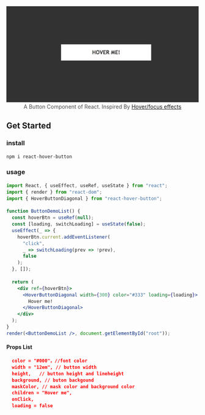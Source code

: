 <center>
<img src="./docs/btn.gif">
</center>

<center style="color:#4d4d4d">A Button Component of React. Inspired By <a href="https://codepen.io/thebabydino/pen/vQNVQe/">Hover/focus effects</a></center>

## Get Started

### install

```bash
npm i react-hover-button
```

### usage

```jsx
import React, { useEffect, useRef, useState } from "react";
import { render } from "react-dom";
import { HoverButtonDiagonal } from "react-hover-button";

function ButtonDemoList() {
  const hoverBtn = useRef(null);
  const [loading, switchLoading] = useState(false);
  useEffect(_ => {
    hoverBtn.current.addEventListener(
      "click",
      _ => switchLoading(prev => !prev),
      false
    );
  }, []);

  return (
    <div ref={hoverBtn}>
      <HoverButtonDiagonal width={300} color="#333" loading={loading}>
        Hover me!
      </HoverButtonDiagonal>
    </div>
  );
}
render(<ButtonDemoList />, document.getElementById("root"));
```

#### Props List

```json
  color = "#000"，//font color
  width = "12em", // button width
  height,   // button height and lineheight
  background, // buton backgound
  maskColor, // mask color and background color
  children = "Hover me",
  onClick,
  loading = false
```
